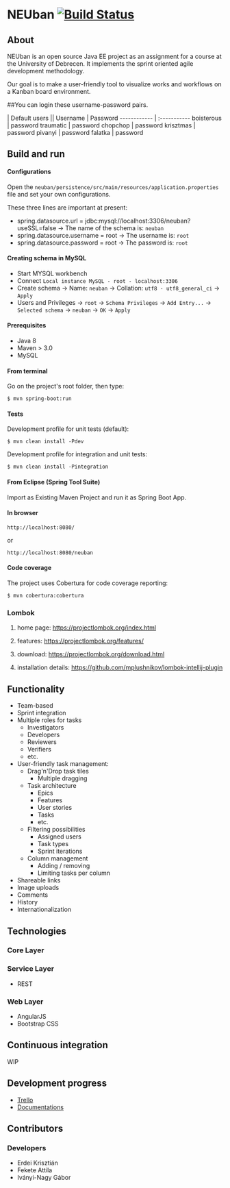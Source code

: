 # NEUban [![Build Status](https://travis-ci.org/NEU-2016/NEUban.svg?branch=master)](https://travis-ci.org/NEU-2016/NEUban)

## About

NEUban is an open source Java EE project as an assignment for a course at the University of Debrecen. It implements the sprint oriented agile development methodology.

Our goal is to make a user-friendly tool to visualize works and workflows on a Kanban board environment.

##You can login these username-password pairs.

|               Default users               ||
Username  | Password 
------------ | :-----------
boisterous  | password 
traumatic  | password 
chopchop  | password 
krisztmas  | password 
pivanyi  | password 
falatka  | password 

## Build and run

#### Configurations

Open the `neuban/persistence/src/main/resources/application.properties` file and set your own configurations.

These three lines are important at present:

* spring.datasource.url = jdbc:mysql://localhost:3306/neuban?useSSL=false -> The name of the schema is: `neuban`
* spring.datasource.username = root -> The username is: `root`
* spring.datasource.password = root -> The password is: `root`

#### Creating schema in MySQL

* Start MYSQL workbench
* Connect `Local instance MySQL - root - localhost:3306`
* Create schema -> Name: `neuban` -> Collation: `utf8 - utf8_general_ci` -> `Apply`
* Users and Privileges -> `root` -> `Schema Privileges` -> `Add Entry...` -> `Selected schema` -> `neuban` -> `OK` -> `Apply` 

#### Prerequisites

* Java 8
* Maven > 3.0
* MySQL

#### From terminal

Go on the project's root folder, then type:

`$ mvn spring-boot:run`

#### Tests

Development profile for unit tests (default):

`$ mvn clean install -Pdev`

Development profile for integration and unit tests:

`$ mvn clean install -Pintegration`

#### From Eclipse (Spring Tool Suite)

Import as Existing Maven Project and run it as Spring Boot App.

#### In browser

`http://localhost:8080/`

or

`http://localhost:8080/neuban`

#### Code coverage

The project uses Cobertura for code coverage reporting:

`$ mvn cobertura:cobertura`

### Lombok

1. home page: https://projectlombok.org/index.html

1. features: https://projectlombok.org/features/

1. download: https://projectlombok.org/download.html

1. installation details: https://github.com/mplushnikov/lombok-intellij-plugin



## Functionality

* Team-based
* Sprint integration
* Multiple roles for tasks
    * Investigators
    * Developers
    * Reviewers
    * Verifiers
    * etc.
* User-friendly task management:
    * Drag'n'Drop task tiles
        * Multiple dragging
    * Task architecture 
        * Epics
        * Features
        * User stories
        * Tasks
        * etc.
    * Filtering possibilities
        * Assigned users
        * Task types
        * Sprint iterations
    * Column management
        * Adding / removing
        * Limiting tasks per column
* Shareable links
* Image uploads
* Comments
* History
* Internationalization

## Technologies

### Core Layer

### Service Layer

* REST

### Web Layer

* AngularJS
* Bootstrap CSS

## Continuous integration

WIP

## Development progress

* [Trello](https://trello.com/b/iX8giolP)
* [Documentations](https://drive.google.com/drive/folders/0B-X0ddF3Q-BOUERZQXhsTlhLMW8)

## Contributors

### Developers

* Erdei Krisztián
* Fekete Attila
* Iványi-Nagy Gábor